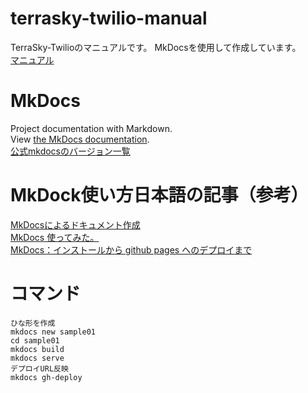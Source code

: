# terrasky-twilio-manual
TerraSky-Twilioのマニュアルです。
MkDocsを使用して作成しています。<br>
[マニュアル](https://terrasky-sol.github.io/terrasky-twilio-manual/)
# MkDocs
Project documentation with Markdown.<br>
View [the MkDocs documentation](https://www.mkdocs.org/).<br>
[公式mkdocsのバージョン一覧](https://readthedocs.org/projects/mkdocs/)
# MkDock使い方日本語の記事（参考）
[MkDocsによるドキュメント作成](https://qiita.com/mebiusbox2/items/a61d42878266af969e3c)<br>
[MkDocs 使ってみた。](https://www.kimoton.com/entry/2017/07/08/121050)<br>
[MkDocs：インストールから github pages へのデプロイまで](https://www.kakistamp.com/entry/2019/08/31/154536)
# コマンド
  ```
  ひな形を作成
  mkdocs new sample01
cd sample01
mkdocs build
mkdocs serve
デプロイURL反映
mkdocs gh-deploy
 

